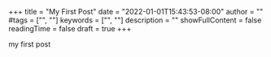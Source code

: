 +++
title = "My First Post"
date = "2022-01-01T15:43:53-08:00"
author = ""
#tags = ["", ""]
keywords = ["", ""]
description = ""
showFullContent = false
readingTime = false
draft = true
+++

my first post
